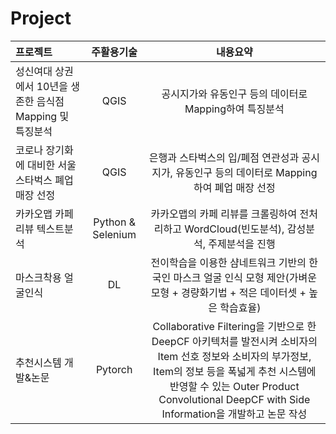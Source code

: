 # Project

|프로젝트|주활용기술|내용요약|
|:---|:---:|:---:|
|성신여대 상권에서 10년을 생존한 음식점 Mapping 및 특징분석|QGIS|공시지가와 유동인구 등의 데이터로 Mapping하여 특징분석|
|코로나 장기화에 대비한 서울 스타벅스 폐업 매장 선정|QGIS|은행과 스타벅스의 입/폐점 연관성과 공시지가, 유동인구 등의 데이터로 Mapping하여 폐업 매장 선정|
|카카오맵 카페 리뷰 텍스트분석|Python & Selenium|카카오맵의 카페 리뷰를 크롤링하여 전처리하고 WordCloud(빈도분석), 감성분석, 주제분석을 진행|
|마스크착용 얼굴인식|DL|전이학습을 이용한 샴네트워크 기반의 한국인 마스크 얼굴 인식 모형 제안(가벼운 모형 + 경량화기법 + 적은 데이터셋 + 높은 학습효율)|
|추천시스템 개발&논문|Pytorch|Collaborative Filtering을 기반으로 한 DeepCF 아키텍처를 발전시켜 소비자의 Item 선호 정보와 소비자의 부가정보, Item의 정보 등을 폭넓게 추천 시스템에 반영할 수 있는 Outer Product Convolutional DeepCF with Side Information을 개발하고 논문 작성|
